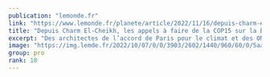 ```yaml
---
publication: "lemonde.fr"
link: "https://www.lemonde.fr/planete/article/2022/11/16/depuis-charm-el-cheikh-les-appels-a-faire-de-la-cop15-sur-la-biodiversite-une-priorite-se-multiplient_6150206_3244.html"
title: "Depuis Charm El-Cheikh, les appels à faire de la COP15 sur la biodiversité une « priorité » se multiplient"
excerpt: "Des architectes de l’accord de Paris pour le climat et des ONG insistent sur l’importance de parvenir à un accord ambitieux, en décembre, au Canada, pour enrayer la dégradation des écosystèmes."
image: "https://img.lemde.fr/2022/10/07/0/0/3903/2602/1440/960/60/0/5aab5fd_1665160712860-082934.jpg"
group: pro
rank: 18
---
```

